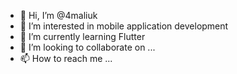 - 👋 Hi, I’m @4maliuk
- 👀 I’m interested in mobile application development 
- 🌱 I’m currently learning Flutter
- 💞️ I’m looking to collaborate on ...
- 📫 How to reach me ...

<!---
4maliuk/4maliuk is a ✨ special ✨ repository because its `README.md` (this file) appears on your GitHub profile.
You can click the Preview link to take a look at your changes.
--->
